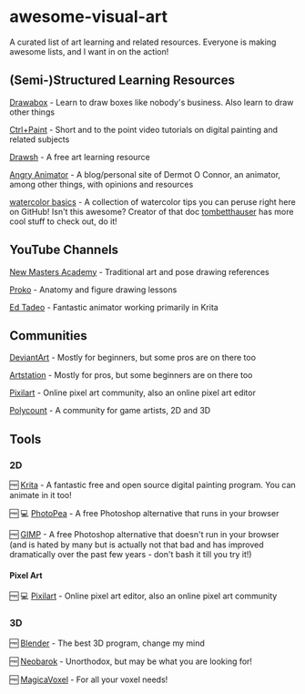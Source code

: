 # awesome-visual-art
A curated list of art learning and related resources. Everyone is making awesome lists, and I want in on the action!

## (Semi-)Structured Learning Resources

[Drawabox](https://drawabox.com/ "A free, exercise based approach to learning the fundamentals of drawing") - Learn to draw boxes like nobody's business. Also learn to draw other things

[Ctrl+Paint](https://www.ctrlpaint.com/) - Short and to the point video tutorials on digital painting and related subjects

[Drawsh](http://www.drawsh.com/) - A free art learning resource

[Angry Animator](https://www.angryanimator.com/word/) - A blog/personal site of Dermot O Connor, an animator, among other things, with opinions and resources

[watercolor basics](https://github.com/tombetthauser/watercolor-basics) - A collection of watercolor tips you can peruse right here on GitHub! Isn't this awesome? Creator of that doc [tombetthauser](https://github.com/tombetthauser) has more cool stuff to check out, do it! 

## YouTube Channels

[New Masters Academy](https://www.youtube.com/user/NewMastersAcademy) - Traditional art and pose drawing references

[Proko](https://www.youtube.com/user/ProkoTV) - Anatomy and figure drawing lessons

[Ed Tadeo](https://www.youtube.com/channel/UCOC_wMoswQRn87WtSQ1DH3g) - Fantastic animator working primarily in Krita

## Communities

[DeviantArt](https://www.deviantart.com/) - Mostly for beginners, but some pros are on there too

[Artstation](https://www.artstation.com/) - Mostly for pros, but some beginners are on there too

[Pixilart](https://www.pixilart.com/) - Online pixel art community, also an online pixel art editor

[Polycount](https://polycount.com/) - A community for game artists, 2D and 3D

## Tools
### 2D

:free: [Krita](https://krita.org/en/) - A fantastic free and open source digital painting program. You can animate in it too!
 
:free: :computer: [PhotoPea](https://www.photopea.com/) - A free Photoshop alternative that runs in your browser

:free: [GIMP](https://www.gimp.org/) - A free Photoshop alternative that doesn't run in your browser (and is hated by many but is actually not that bad and has improved dramatically over the past few years - don't bash it till you try it!)

#### Pixel Art

:free: :computer: [Pixilart](https://www.pixilart.com/) - Online pixel art editor, also an online pixel art community 

### 3D

:free: [Blender](https://www.blender.org/) - The best 3D program, change my mind

:free: [Neobarok](http://neobarok.com/) - Unorthodox, but may be what you are looking for!

:free: [MagicaVoxel](http://ephtracy.github.io/) - For all your voxel needs!
